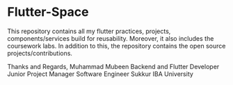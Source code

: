 # Flutter-Space
This repository contains all my flutter practices, projects, components/services build for reusability. Moreover, it also includes the coursework labs. In addition to this, the repository contains the open source projects/contributions. 

Thanks and Regards, 
Muhammad Mubeen 
Backend and Flutter Developer
Junior Project Manager
Software Engineer 
Sukkur IBA University 

